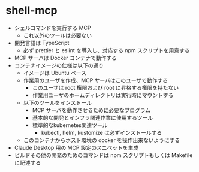 # shell-mcp

- シェルコマンドを実行する MCP
  - これ以外のツールは必要ない
- 開発言語は TypeScript
  - 必ず prettier と eslint を導入し、対応する npm スクリプトを用意する
- MCP サーバは Docker コンテナで動作する
- コンテナイメージの仕様は以下の通り
  - イメージは Ubuntu ベース
  - 作業用のユーザを作成、MCP サーバはこのユーザで動作する
    - このユーザは root 権限および root に昇格する権限を持たない
    - 作業用ユーザのホームディレクトリは実行時にマウントする
  - 以下のツールをインストール
    - MCP サーバを動作させるために必要なプログラム
    - 基本的な開発とインフラ関連作業に使用するツール
    - 標準的なkubernetes関連ツール
      - kubectl, helm, kustomize は必ずインストールする
  - このコンテナからホスト環境の docker を操作出来ないようにする
- Claude Desktop 用の MCP 設定のスニペットを生成
- ビルドその他の開発のためのコマンドは npm スクリプトもしくは Makefile に記述する
